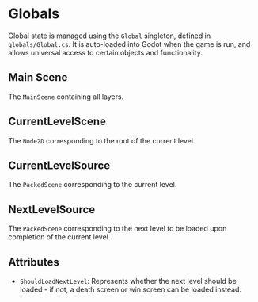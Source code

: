 # Globals
Global state is managed using the `Global` singleton, defined in `globals/Global.cs`. It is auto-loaded into Godot when the game is run, and allows universal access to certain objects and functionality.

## Main Scene
The `MainScene` containing all layers.

## CurrentLevelScene
The `Node2D` corresponding to the root of the current level.

## CurrentLevelSource
The `PackedScene` corresponding to the current level.

## NextLevelSource
The `PackedScene` corresponding to the next level to be loaded upon completion of the current level.

## Attributes
 - `ShouldLoadNextLevel`: Represents whether the next level should be loaded - if not, a death screen or win screen can be loaded instead.